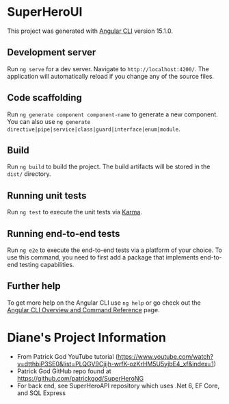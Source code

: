 # SuperHeroUI

This project was generated with [Angular CLI](https://github.com/angular/angular-cli) version 15.1.0.

## Development server

Run `ng serve` for a dev server. Navigate to `http://localhost:4200/`. The application will automatically reload if you change any of the source files.

## Code scaffolding

Run `ng generate component component-name` to generate a new component. You can also use `ng generate directive|pipe|service|class|guard|interface|enum|module`.

## Build

Run `ng build` to build the project. The build artifacts will be stored in the `dist/` directory.

## Running unit tests

Run `ng test` to execute the unit tests via [Karma](https://karma-runner.github.io).

## Running end-to-end tests

Run `ng e2e` to execute the end-to-end tests via a platform of your choice. To use this command, you need to first add a package that implements end-to-end testing capabilities.

## Further help

To get more help on the Angular CLI use `ng help` or go check out the [Angular CLI Overview and Command Reference](https://angular.io/cli) page.


# Diane's Project Information

- From Patrick God YouTube tutorial (https://www.youtube.com/watch?v=dtthbiP3SE0&list=PLQGV9Cjijh-wrfK-ozKrHM5U5yjbE4_xf&index=1)
- Patrick God GitHub repo found at https://github.com/patrickgod/SuperHeroNG
- For back end, see SuperHeroAPI repository which uses .Net 6, EF Core, and SQL Express
  
